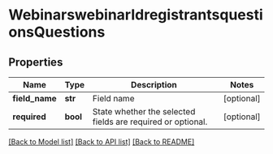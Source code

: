 # WebinarswebinarIdregistrantsquestionsQuestions

## Properties
Name | Type | Description | Notes
------------ | ------------- | ------------- | -------------
**field_name** | **str** | Field name | [optional] 
**required** | **bool** | State whether the selected fields are required or optional. | [optional] 

[[Back to Model list]](../README.md#documentation-for-models) [[Back to API list]](../README.md#documentation-for-api-endpoints) [[Back to README]](../README.md)

